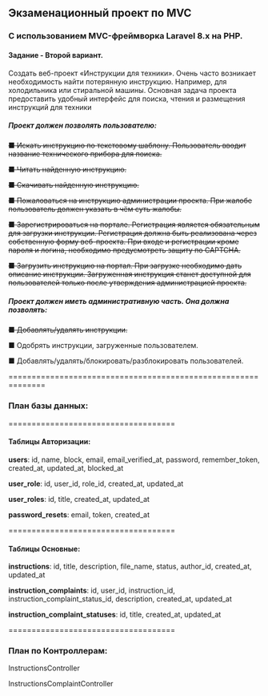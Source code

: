 ## **Экзаменационный проект по MVC**

### C использованием MVC-фреймворка Laravel 8.x на PHP.

#### Задание - Второй вариант.

Создать веб-проект «Инструкции для техники». Очень часто возникает необходимость найти потерянную инструкцию. Например, для холодильника или стиральной машины.
Основная задача проекта предоставить удобный интерфейс для поиска, чтения и размещения инструкций для техники

##### **Проект должен позволять пользователю:**

~~■ Искать инструкцию по текстовому шаблону. Пользователь вводит название технического прибора для поиска.~~

~~■ Читать найденную инструкцию.~~

~~■ Скачивать найденную инструкцию.~~

~~■ Пожаловаться на инструкцию администрации проекта. При жалобе пользователь должен указать в чём суть жалобы.~~

~~■ Зарегистрироваться на портале. Регистрация является обязательным для загрузки инструкции. Регистрация должна быть реализована через собственную форму веб-проекта. При входе и регистрации кроме пароля и логина, необходимо предусмотреть защиту по CAPTCHA.~~

~~■ Загрузить инструкцию на портал. При загрузке необходимо дать описание инструкции. Загруженная инструкция станет доступной для пользователей только после утверждения администрацией проекта.~~

##### **Проект должен иметь административную часть. Она должна позволять:**

~~■ Добавлять/удалять инструкции.~~

■ Одобрять инструкции, загруженные пользователем.

■ Добавлять/удалять/блокировать/разблокировать пользователей.


==============================================================

### **План базы данных:**

====================================

#### **Таблицы Авторизации:**

**users**: id, name, block, email, email_verified_at, password, remember_token, created_at, updated_at, blocked_at

**user_role**: id, user_id, role_id, created_at, updated_at

**user_roles**: id, title, created_at, updated_at

**password_resets**: email, token, created_at

====================================

#### **Таблицы Основные:**

**instructions**: id, title, description, file_name, status, author_id, created_at, updated_at

**instruction_complaints**: id, user_id, instruction_id, instruction_сomplaint_status_id, description, created_at, updated_at

**instruction_complaint_statuses**: id, title, created_at, updated_at



====================================

### **План по Контроллерам:**

InstructionsController

InstructionsСomplaintController

